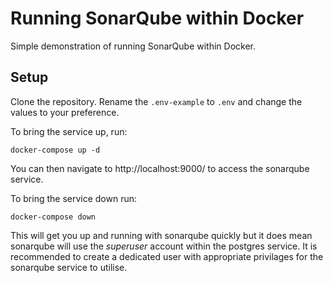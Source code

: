 # Running SonarQube within Docker
Simple demonstration of running SonarQube within Docker.

## Setup
Clone the repository. Rename the `.env-example` to `.env` and change the values to your preference.

To bring the service up, run:
```
docker-compose up -d
```
You can then navigate to http://localhost:9000/ to access the sonarqube service.

To bring the service down run:
```
docker-compose down
```

This will get you up and running with sonarqube quickly but it does mean sonarqube will use the *superuser* account within the postgres service. It is recommended to create a dedicated user with appropriate privilages for the sonarqube service to utilise.
